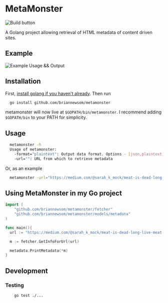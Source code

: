 # MetaMonster
![Build button](https://travis-ci.org/BrianNewsom/MetaMonster.svg?branch=master)

A Golang project allowing retrieval of HTML metadata of content driven sites.

## Example
![Example Usage && Output](http://i.imgur.com/lQeB0eV.png)

## Installation
First, [install golang if you haven't already](https://golang.org/doc/install).  Then run 
```sh
  go install github.com/briannewsom/metamonster
```

metamonster will now live at ```$GOPATH/bin/metamonster```.  I recommend adding ```$GOPATH/bin``` to your PATH for simplicity.

## Usage
```sh
  metamonster -h
  Usage of metamonster:
  	-format="plaintext": Output data format. Options - [json,plaintext]
	-url="": URL from which to retrieve metadata
```

Or, as an example
```sh
  metamonster -url="https://medium.com/@sarah_k_mock/meat-is-dead-long-live-meat-a86a7cfe7ecf" -format=json
```

## Using MetaMonster in my Go project
```go
import (
	"github.com/briannewsom/metamonster/fetcher"
	"github.com/briannewsom/metamonster/models/metadata"
)

func main(){
  url := "https://medium.com/@sarah_k_mock/meat-is-dead-long-live-meat-a86a7cfe7ecf"

  m := fetcher.GetInfoForUrl(url)

  metadata.PrintMetadata(*m)
}
```

## Development

### Testing
```
	go test ./...
```
